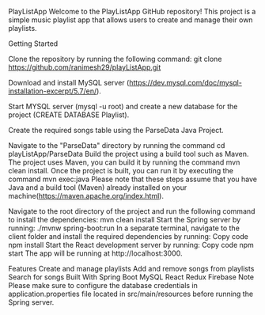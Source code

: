 PlayListApp
Welcome to the PlayListApp GitHub repository! This project is a simple music playlist app that allows users to create and manage their own playlists.

Getting Started

Clone the repository by running the following command:
git clone https://github.com/ranimesh29/playListApp.git

Download and install MySQL server (https://dev.mysql.com/doc/mysql-installation-excerpt/5.7/en/).

Start MYSQL server (mysql -u root) and create a new database for the project (CREATE DATABASE Playlist).

Create the required songs table using the ParseData Java Project.

Navigate to the "ParseData" directory by running the command cd playListApp/ParseData
Build the project using a build tool such as Maven. The project uses Maven, you can build it by running the command mvn clean install. 
Once the project is built, you can run it by executing the command mvn exec:java
Please note that these steps assume that you have Java and a build tool (Maven) already installed on your machine(https://maven.apache.org/index.html). 

Navigate to the root directory of the project and run the following command to install the dependencies:
mvn clean install
Start the Spring server by running:
./mvnw spring-boot:run
In a separate terminal, navigate to the client folder and install the required dependencies by running:
Copy code
npm install
Start the React development server by running:
Copy code
npm start
The app will be running at http://localhost:3000.

Features
Create and manage playlists
Add and remove songs from playlists
Search for songs
Built With
Spring Boot
MySQL
React
Redux
Firebase
Note
Please make sure to configure the database credentials in application.properties file located in src/main/resources before running the Spring server.



